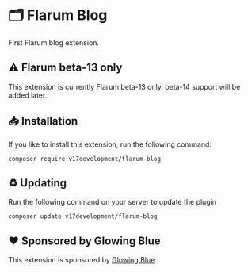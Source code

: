 # 🗂️ Flarum Blog 
First Flarum blog extension.

## ⚠️ Flarum beta-13 only
This extension is currently Flarum beta-13 only, beta-14 support will be added later.

## 📥 Installation
If you like to install this extension, run the following command:
```
composer require v17development/flarum-blog
```

## ♻ Updating
Run the following command on your server to update the plugin
```
composer update v17development/flarum-blog
```

## ❤️ Sponsored by Glowing Blue
This extension is sponsored by [Glowing Blue](https://glowingblue.com/).